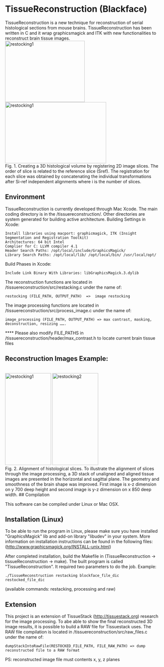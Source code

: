 TissueReconstruction (Blackface)
====================

TissueReconstruction is a new technique for reconstruction of serial histological sections from mouse brains.
TissueReconstruction has been written in C and it wrap graphicsmagick and ITK with new functionalities to reconstruct brain tissue images. 
<BR/>
<img src="https://www.dropbox.com/s/8k3jd7uu897gkyp/restacking.png?raw=1" alt="restocking1" width=260 height=200 />
<img src="https://www.dropbox.com/s/n5x56wau4kh9sjq/restackingWithPlanes.png?raw=1" alt="restocking1" width=330 height=200 />
<BR/>
Fig. 1. Creating a 3D histological volume by registering 2D image slices. The order of slice is related to the reference slice (Sref). The registration for each slice was obtained by concatenating the individual transformations after Si-ref independent alignments where i is the number of slices.
## Environment
TissueReconstruction is currently developed through Mac Xcode. The main coding directory is in the /tissuereconstruction/. Other directories are system generated for building active architecture.
Building Settings in Xcode:

    Install libraries using macport: graphicmagick, ITK (Insight Segmentation and Registration Toolkit)
    Architectures: 64 bit Intel
    Complier for C: LLVM compiler 4.1
    Header Search Paths: /opt/local/include/GraphicsMagick/
    Library Search Paths: /opt/local/lib/ /opt/local/bin/ /usr/local/opt/

Build Phases in Xcode:

    Include Link Binary With Libraries: libGraphicsMagick.3.dylib

The reconstruction functions are located in /tissuereconstruction/src/restacking.c under the name of: 

    restocking (FILE_PATH, OUTPUT_PATH)  =>  image restocking

The image processing functions are located in /tissuereconstruction/src/process_image.c under the name of: 

    image_processing (FILE_PATH, OUTPUT_PATH) => max contrast, masking, deconstruction, resizing …….

**** Please also modify FILE_PATHS in /tissuereconstruction/header/max_contrast.h to locate current brain tissue files

## Reconstruction Images Example:
<BR/> 
<img src="https://www.dropbox.com/s/ddz0tbrhm0vdcgg/xz_image_reduceNoice_black.jpg?raw=1" alt="restocking1" width="150" height="300" /> 
<img src="https://www.dropbox.com/s/umghetap4hs6ryr/yz_image_reduceNoice_black.jpg?raw=1" alt="restocking2" width="150" height="300" />
<BR/> 
Fig. 2. Alignment of histological slices. To illustrate the alignment of slices through the image processing, 
a 3D stack of unaligned and aligned tissue images are presented in the horizontal and sagittal plane. The 
geometry and smoothness of the brain shape was improved. First image is x-z dimension on y 700 deep height and second 
image is y-z dimension on x 850 deep width.
## Compilation

This software can be compiled under Linux or Mac OSX. 

## Installation (Linux)

To be able to run the program in Linux, please make sure you have installed "GraphicsMagick" lib and add-on library "libudev" in your system. 
More information on installation instructions can be found in the following files: (http://www.graphicsmagick.org/INSTALL-unix.html)

After completed installation, build the Makefile in (TissueReconstruction -> tissueReconstruction -> make). The built program is called "TissueReconstruction". It required two parameters to do the job. Example:  

    ./TissueReconstruction restacking blockface_file_dic restocked_file_dic
    
(available commands: restacking, processing and raw)

## Extension

This project is an extension of TissueStack (http://tissuestack.org) research for the image processing. To abe able to show the final reconstructed 3D image results, it is possible to build a RAW file for Tissuestack uses. 
The RAW file compilation is located in /tissuereconstruction/src/raw_files.c under the name of:

    dumpStackIntoRawFile(RESTOCKED_FILE_PATH, FILE_RAW_PATH) => dump reconstructed file to a RAW format

PS: reconstructed image file must contents x, y, z planes
